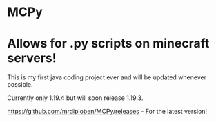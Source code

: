 # MCPy
# Allows for .py scripts on minecraft servers!

This is my first java coding project ever and will be updated whenever possible.

Currently only 1.19.4 but will soon release 1.19.3.


https://github.com/mrdiploben/MCPy/releases - For the latest version!
